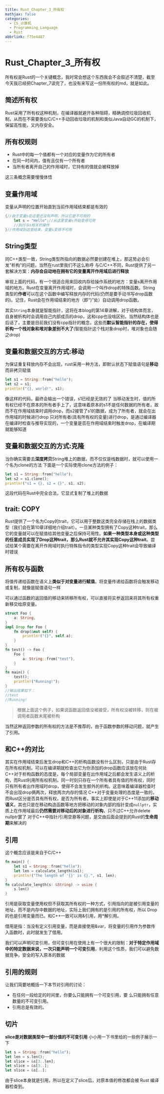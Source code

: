 ```yaml
---
title: Rust_Chapter_3_所有权
mathjax: false
categories:
  - CS_计算机
  - Programming_Language
  - Rust
abbrlink: f75e4487
---
```



# Rust_Chapter_3_所有权
所有权是Rust的一个关键概念，我时常会想这个东西我会不会叙述不清楚，截至今天我已经把Chapter_7读完了，也没有来写这一份所有权的md，就是如此。

<!--more-->

## 简述所有权
Rust采用了所有权这种机制，在编译器就避开各种阻碍，精确调控垃圾回收机制，从而在不需要类似C/C++手动回收垃圾的机制和类似Java自动GC的机制下，保留高性能，又内存安全。

## 所有权规则

- Rust中的每一个值都有一个对应的变量作为它的所有者
- 在同一时间内，值有且仅有一个所有者
- 当所有者离开自己的作用域时，它持有的值就会被释放掉

这三条概念需要慢慢体悟

## 变量作用域
变量从声明的位置开始直到当前作用域结束都是有效的
```rust
{//由于变量s在这里还没有声明，所以它是不可用的
    let s = "Hello";//从这里变量s开始变得可用
    //执行与s相关的操作
}//作用域到这里结束，变量s变得不可用
```


## String类型
同C++类型一致，String类型所指向的数据必然要创建在堆上，那这势必会引发"析构"的问题，当然在rust里我们不这么称呼
与C/C++不同，Rust提供了另一套解决方案：**内存会自动地在拥有它的变量离开作用域后进行释放**

审视上面的代码，有一个很适合用来回收内存给操作系统的地方：变量s离开作用域的地方。Rust在变量离开作用域时，会调用一个叫作drop的特殊函数。String类型的**作者**可以在这个函数中编写释放内存的代码(仍然是要手动书写drop函数的)。记住，Rust会在作用域结束的地方（即“}”处）自动调用drop函数。

其实`String`本身就是智能指针，这将在本blog的第14章讲解，对于结构体而言，自身被析构时会调用自己内部成员的drop，这和cpp也没啥区别，当然结构体也是后话了，主要是目前我们没有cpp指针的概念，这些而**默认智能指针的存在，使得析构一个栈对象和堆对象差别不大了**(智能指针这个栈对象drop时，堆对象也会随之drop)
## 变量和数据交互的方式:移动
为保证重复释放内存不会出现，rust采用一种方法，即默认状态下赋值语句是**移动**而非拷贝赋值
```rust
let s1 = String::from("hello");
let s2 = s1;
println!("{}, world!", s1);
```
像这样的代码，最终会输出一个错误，s1已经是无效的了
当移动发生时，值的所有权已经不在原本的所有者手上了，这意味着原本的s1不是任何数据的所有者，故而不在作用域结束时调用drop，而s2接管了s1的数据，成为了所有者，就会在出作用域的时候进行drop
只对所有者(具有所有权的变量)进行drop，是通过编译器在编译时检查与推导实现的，一个变量是否在作用域结束时触发drop，在编译期就能够知道

## 变量和数据交互的方式:克隆
当你确实需要去**深度拷贝**String堆上的数据，而不仅仅是栈数据时，就可以使用一个名为clone的方法
下面是一个实际使用clone方法的例子：
```rust
let s1 = String::from("hello");
let s2 = s1.clone();
println!("s1 = {}, s2 = {}", s1, s2);
```
这段代码在Rust中完全合法，它显式复制了堆上的数据

## trait: COPY
Rust提供了一个名为Copy的trait，它可以用于整数这类完全存储在栈上的数据类型（我们会在第10章详细地介绍trait）。一旦某种类型拥有了Copy这种trait，那么它的变量就可以在赋值给其他变量之后保持可用性。**如果一种类型本身或这种类型的任意成员实现了Drop这种trait，那么Rust就不允许其实现Copy这种trait**。尝试给某个需要在离开作用域时执行特殊指令的类型实现Copy这种trait会导致编译时错误

## 所有权与函数
将值传递给函数在语义上**类似于对变量进行赋值**。将变量传递给函数将会触发移动或复制，就像是赋值语句一样

可以通过函数的返回值的移动来转移所有权，可以直接将实参返回来将其所有权重新移交给原变量。

```rust
struct Foo {
    a: String,
}
impl Drop for Foo {
    fn drop(&mut self) {
        println!("{}", self.a);
    }
}
fn test() -> Foo {
    Foo {
        a: String::from("test"),
    }
}
fn main() {
    test();
    println!("Running!");
}
//输出结果如下：
//test
//Running!
```
>根据上面这个例子，如果说函数返回值没被接受，所有权没被转移，则在被调用者函数末尾被析构

当然这种返回参数的所有权的方法是不推荐的，由于函数参数的移动问题，就产生了引用。

## 和C++的对比
其实在作用域结束后发生drop和C++的析构函数没有什么区别，只是由于Rust存在所有权机制，可以在编译期就检查出它为你添加的drop函数应该放在何处
C++对于析构函数的态度是，每个局部变量在出作用域之后都会发生语义上的析构，而Rust利用所有权机制，同一时刻只存在一个所有者具有值的所有权，同时只有所有者出作用域时drop，使得不会发生额外的析构。这意味着编译器检查时不会出现drop俩两次，释放两次内存的情况
C++对于变量处理的态度是一致的，而Rust区分是否具有所有权，是否为所有者。事实上即使是对于C++11添加的**移动语义**，其也只是在移动构造函数等地方把移动的对象内部的指针变成`nullptr`，实质上在作用域最后**仍然需要对移动后的对象进行析构**，只不过C++允许delete nullptr罢了
对于C++中指针/引用空悬等问题，是交由后面会提到的Rust的**生命周期**来解决的

## 引用
这个概念应该是来自于C/C++

```rust
fn main() {
    let s1 = String::from("hello");
    let len = calculate_length(&s1);
    println!("The length of '{}' is {}.", s1, len);
}
fn calculate_length(s: &String) -> usize {
    s.len()
}
```

引用是获取变量使用权但不获取其所有权的一种方式，引用指向的是被引用变量的地址，而不是内存中数据的地址，实际上我们拥有的是引用的所有权，所以 Drop 的也是引用变量而已。和C++一致可以用&引用，用*解引用。

借用是指：当没有定义引用变量，而是直接使用&var，将变量的引用作为参数传入函数时，此时就发生了借用。

我们可以声明可变引用，但可变引用在使用上有一个很大的限制：**对于特定作用域中的特定数据来说，一次只能声明一个可变引用**，利用这个性质，我们可以避免数据竞争，安全的写入原本的数据

## 引用的规则
让我们简要地概括一下本节对引用的讨论：
- 在任何一段给定的时间里，你要么只能拥有一个可变引用，要
么只能拥有任意数量的不可变引用。
- 引用总是有效的。

## 切片
**slice是对数据类型中一部分值的不可变引用**
小小用一下书里给的一些例子展示一下

```rust
let s = String::from("hello");
let len = s.len();
let slice = &s[3..len];
let slice = &s[3..];
let slice = &s[..];
```

由于slice本身就是引用，所以在定义了slice后，对原本值的修改都会被 Rust 编译器检查到。